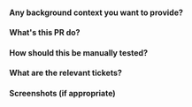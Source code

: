 <!--Before opening the pull request, add one of the following labels to ensure the change logs are generated correctly: Feature, Bug, Enhancement, Maintenance, Documentation, Performance, Do not publish-->

#### Any background context you want to provide?

#### What's this PR do?

#### How should this be manually tested?

#### What are the relevant tickets?

#### Screenshots (if appropriate)
